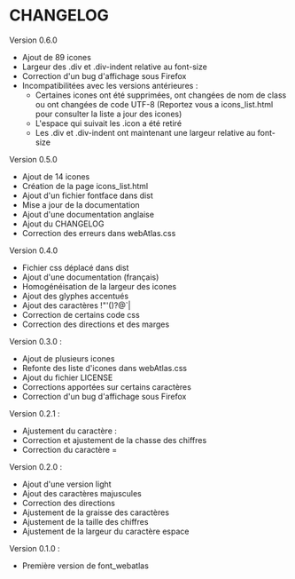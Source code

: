 # CHANGELOG #

Version 0.6.0

* Ajout de 89 icones
* Largeur des .div et .div-indent relative au font-size
* Correction d'un bug d'affichage sous Firefox
* Incompatibilitées avec les versions antérieures :
    - Certaines icones ont été supprimées, ont changées de nom de class ou ont changées de code UTF-8 (Reportez vous a icons_list.html pour consulter la liste a jour des icones)
    - L'espace qui suivait les .icon a été retiré
    - Les .div et .div-indent ont maintenant une largeur relative au font-size

Version 0.5.0

* Ajout de 14 icones
* Création de la page icons_list.html
* Ajout d'un fichier fontface dans dist
* Mise a jour de la documentation
* Ajout d'une documentation anglaise
* Ajout du CHANGELOG
* Correction des erreurs dans webAtlas.css

Version 0.4.0

* Fichier css déplacé dans dist
* Ajout d'une documentation (français)
* Homogénéisation de la largeur des icones
* Ajout des glyphes accentués
* Ajout des caractères !"'()?@`|
* Correction de certains code css
* Correction des directions et des marges

Version 0.3.0 :

* Ajout de plusieurs icones
* Refonte des liste d'icones dans webAtlas.css
* Ajout du fichier LICENSE
* Corrections apportées sur certains caractères
* Correction d'un bug d'affichage sous Firefox

Version 0.2.1 :

* Ajustement du caractère :
* Correction et ajustement de la chasse des chiffres
* Correction du caractère =

Version 0.2.0 :

* Ajout d'une version light
* Ajout des caractères majuscules
* Correction des directions
* Ajustement de la graisse des caractères
* Ajustement de la taille des chiffres
* Ajustement de la largeur du caractère espace

Version 0.1.0 :

* Première version de font_webatlas